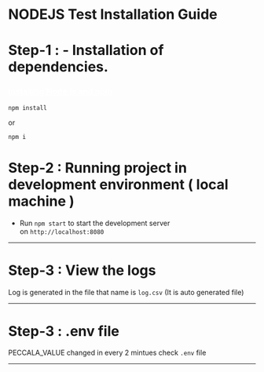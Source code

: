 # NODEJS Test Installation Guide

# Step-1 : - Installation of dependencies.

### <a href="#" id="node-installation" style="color:#ffffff">Installing Node.js and npm</a>

```shell
npm install
```

or

```shell
npm i
```
# Step-2 : Running project in development environment ( local machine )

- Run `npm start` to start the development server on `http://localhost:8080`

<hr/>

# Step-3 : View the logs

Log is generated in the file that name is `log.csv` (It is auto generated file)

<hr/>


# Step-3 : .env file

PECCALA_VALUE changed in every 2 mintues check `.env` file

<hr/>
